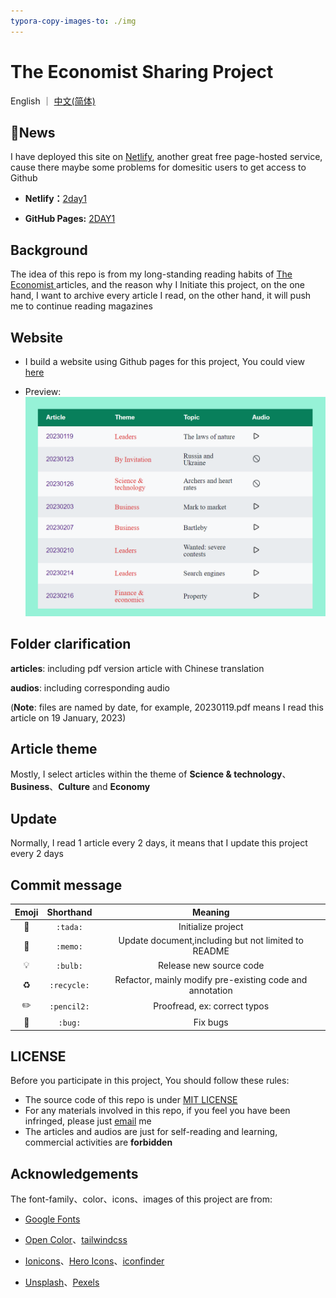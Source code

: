 ```yaml
---
typora-copy-images-to: ./img
---
```




# The Economist Sharing Project

English ｜ [中文(简体)](README-CN.md)

## 📣News

I have deployed this site on <a href="https://www.netlify.com/">Netlify</a>, another great free page-hosted service, cause there maybe some problems for domesitic users to get access to Github

- **Netlify：**<a href="https://2day1.netlify.app/" target="_blank">2day1</a>

- **GitHub Pages:** <a href="https://ascendho.github.io/The-Economist-Sharing/" target="_blank">2DAY1</a>



## Background

The idea of this repo is from my long-standing reading habits of <a href="https://www.economist.com/" target="_blank">The Economist </a>articles, and the reason why I Initiate this project, on the one hand, I want to archive every article I read, on the other hand, it will push me to continue reading magazines



## Website

- I build a website using Github pages for this project, You could view <a href="https://2day1.netlify.app/src/entry/entry.html" target="_blank">here</a>

- Preview:![image-20230218151925743](img/image-20230218151925743.png)

  

## Folder clarification

**articles**: including pdf version article with Chinese translation

**audios**: including corresponding audio

(**Note**: files are named by date, for example, 20230119.pdf means I read this article on 19 January, 2023)



## Article theme

Mostly, I select articles within the theme of **Science & technology**、**Business**、**Culture** and **Economy**



## Update

Normally, I read 1 article every 2 days, it means that I update this project every 2 days



## Commit message

|   Emoji   |  Shorthand  |                         Meaning                          |
| :-------: | :---------: | :------------------------------------------------------: |
|  :tada:   |  `:tada:`   |                    Initialize project                    |
|  :memo:   |  `:memo:`   |   Update document,including but not limited to README    |
|  :bulb:   |  `:bulb:`   |                 Release new source code                  |
| :recycle: | `:recycle:` | Refactor, mainly modify pre-existing code and annotation |
| :pencil2: | `:pencil2:` |               Proofread, ex: correct typos               |
|   :bug:   |   `:bug:`   |                         Fix bugs                         |



## LICENSE

Before you participate in this project, You should follow these rules:

- The source code of this repo is under <a href="https://github.com/ascendho/The-Economist-Sharing/blob/master/LICENSE">MIT LICENSE</a>
- For any materials involved in this repo, if you feel you have been infringed, please just [email](mailto:ascendho@outlook.com) me
- The articles and audios are just for self-reading and learning, commercial activities are **forbidden**



## Acknowledgements

The font-family、color、icons、images of this project are from:

- <a href="https://www.google.com/fonts">Google Fonts</a>

- <a href="https://yeun.github.io/open-color/">Open Color</a>、<a href="https://tailwindcss.com/">tailwindcss</a>
- <a href="https://ionic.io/ionicons">Ionicons</a>、<a href="https://heroicons.com/">Hero Icons</a>、<a href="https://www.iconfinder.com/">iconfinder</a>
- <a href="https://unsplash.com/">Unsplash</a>、<a href="https://www.pexels.com/">Pexels</a>
